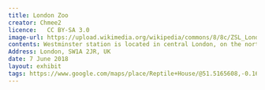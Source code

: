 ```yaml
---
title: London Zoo
creator: Chmee2
licence:   CC BY-SA 3.0
image-url: https://upload.wikimedia.org/wikipedia/commons/8/8c/ZSL_London_Zoo_in_the_Regent%27s_Park_in_London%2C_June_2013.jpg
contents: Westminster station is located in central London, on the north bank of the Thames River.Westminster underground station is one of the main film locations for "Harry Potter and the Order of the Phoenix".Harry Potter and Mr. Weasley passed through Westminster underground station when they were on their way to the Ministry of Magic for interrogation. Mr. Weasley was excited to see the "Muggle" turnstile gate in the station, although he met problems using his ticket at the turnstile gate.The station is located next to London's wonderful sites such as the Big Ben, Houses of Parliament and Downing Street.
Address: London, SW1A 2JR, UK
date: 7 June 2018
layout: exhibit
tags: https://www.google.com/maps/place/Reptile+House/@51.5165608,-0.1628199,12z/data=!4m5!3m4!1s0x48761b88a264cddd:0xdbd84eaa7f654502!8m2!3d51.5352013!4d-0.1556543
---
```

